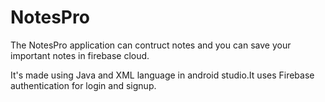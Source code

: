 
# NotesPro

 The NotesPro application can contruct notes and you can save your important notes in firebase cloud.

 It's made using Java and XML language in android studio.It uses Firebase authentication for login and signup.
 

